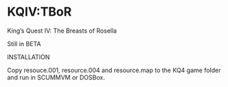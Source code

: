 # KQIV:TBoR
King’s Quest IV: The Breasts of Rosella

Still in BETA 

INSTALLATION

Copy resouce.001, resource.004 and resource.map to the KQ4 game folder and run in SCUMMVM or DOSBox.


